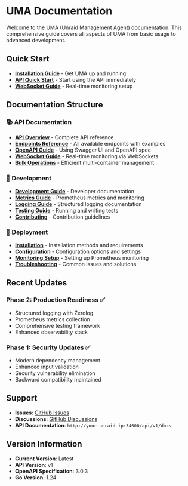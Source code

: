 # UMA Documentation

Welcome to the UMA (Unraid Management Agent) documentation. This comprehensive guide covers all aspects of UMA from basic usage to advanced development.

## Quick Start

- **[Installation Guide](deployment/installation.md)** - Get UMA up and running
- **[API Quick Start](api/quick-start.md)** - Start using the API immediately
- **[WebSocket Guide](api/websockets.md)** - Real-time monitoring setup

## Documentation Structure

### 📚 API Documentation
- **[API Overview](api/README.md)** - Complete API reference
- **[Endpoints Reference](api/endpoints.md)** - All available endpoints with examples
- **[OpenAPI Guide](api/openapi-guide.md)** - Using Swagger UI and OpenAPI spec
- **[WebSocket Guide](api/websockets.md)** - Real-time monitoring via WebSockets
- **[Bulk Operations](api/bulk-operations.md)** - Efficient multi-container management

### 🔧 Development
- **[Development Guide](development/README.md)** - Developer documentation
- **[Metrics Guide](development/metrics.md)** - Prometheus metrics and monitoring
- **[Logging Guide](development/logging.md)** - Structured logging documentation
- **[Testing Guide](development/testing.md)** - Running and writing tests
- **[Contributing](development/contributing.md)** - Contribution guidelines

### 🚀 Deployment
- **[Installation](deployment/installation.md)** - Installation methods and requirements
- **[Configuration](deployment/configuration.md)** - Configuration options and settings
- **[Monitoring Setup](deployment/monitoring.md)** - Setting up Prometheus monitoring
- **[Troubleshooting](deployment/troubleshooting.md)** - Common issues and solutions

## Recent Updates

### Phase 2: Production Readiness ✅
- Structured logging with Zerolog
- Prometheus metrics collection
- Comprehensive testing framework
- Enhanced observability stack

### Phase 1: Security Updates ✅
- Modern dependency management
- Enhanced input validation
- Security vulnerability elimination
- Backward compatibility maintained

## Support

- **Issues**: [GitHub Issues](https://github.com/domalab/uma/issues)
- **Discussions**: [GitHub Discussions](https://github.com/domalab/uma/discussions)
- **API Documentation**: `http://your-unraid-ip:34600/api/v1/docs`

## Version Information

- **Current Version**: Latest
- **API Version**: v1
- **OpenAPI Specification**: 3.0.3
- **Go Version**: 1.24
